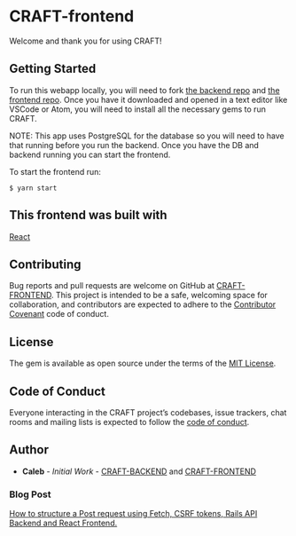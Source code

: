 # CRAFT-frontend

Welcome and thank you for using CRAFT!

## Getting Started

To run this webapp locally, you will need to fork [the backend repo](https://github.com/earthctzn/craft-backend) and [the frontend repo](https://github.com/earthctzn/craft-frontend). 
Once you have it downloaded and opened in a text editor like VSCode or Atom, you will need to install all the necessary gems to run CRAFT.

NOTE: This app uses PostgreSQL for the database so you will need to have that running before you run the backend. Once you have the DB and backend running you can start the frontend.

To start the frontend run:

```$ yarn start```

## This frontend was built with


[React](https://reactjs.org/)


## Contributing

Bug reports and pull requests are welcome on GitHub at [CRAFT-FRONTEND](https://github.com/earthctzn/craft-frontend). This project is intended to be a safe, welcoming space for collaboration, and contributors are expected to adhere to the [Contributor Covenant](http://contributor-covenant.org) code of conduct.

## License

The gem is available as open source under the terms of the [MIT License](https://opensource.org/licenses/MIT).

## Code of Conduct

Everyone interacting in the CRAFT project’s codebases, issue trackers, chat rooms and mailing lists is expected to follow the [code of conduct](https://github.com/<earthctzn>/craft-frontend/blob/master/CODE_OF_CONDUCT.md).

## Author

* **Caleb** - *Initial Work* - [CRAFT-BACKEND](https://github.com/earthctzn/craft-backend) and [CRAFT-FRONTEND](https://github.com/earthctzn/craft-frontend)

### Blog Post
[How to structure a Post request using Fetch, CSRF tokens, Rails API Backend and React Frontend.](https://medium.com/@earthctzn1/how-to-structure-a-post-request-using-fetch-csrf-tokens-rails-api-backend-and-react-frontend-558e3dba88e9)
